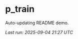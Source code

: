 # p_train

Auto-updating README demo.

<!--START_SECTION:status-->
_Last run: 2025-09-04 21:27 UTC_
<!--END_SECTION:status-->
































































































































































































































































































































